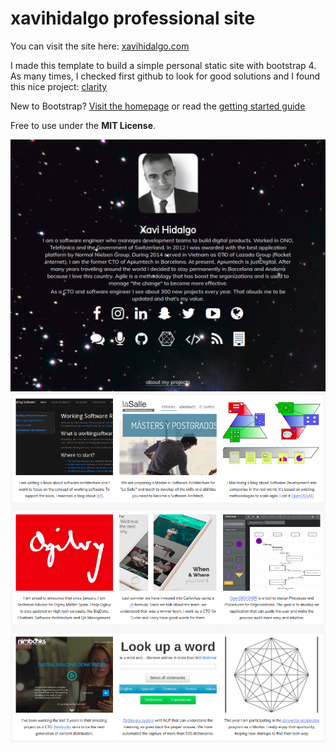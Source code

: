 # xavihidalgo professional site

You can visit the site here: [xavihidalgo.com](http://xavihidalgo.com/)

I made this template to build a simple personal static site with bootstrap 4.
As many times, I checked first github to look for good solutions and I found this nice project: [clarity](https://ifvictr.github.io/clarity/)

New to Bootstrap? [Visit the homepage](https://getbootstrap.com/) or read the [getting started guide](https://getbootstrap.com/docs/4.1/getting-started/introduction/)

Free to use under the **MIT License**. 

![The site](images/xavihidalgo.com.png)
![The site](images/xavi-hidalgo-projects.png)
